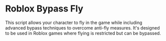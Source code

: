 # Roblox Bypass Fly

This script allows your character to fly in the game while including advanced bypass techniques to overcome anti-fly measures. It's designed to be used in Roblox games where flying is restricted but can be bypassed.
